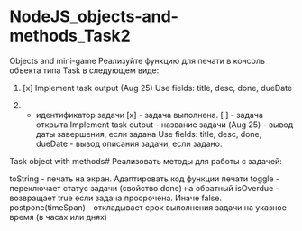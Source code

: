# NodeJS_objects-and-methods_Task2
Objects and mini-game
Реализуйте функцию для печати в консоль объекта типа Task в следующем виде:

1. [x] Implement task output (Aug 25)
   Use fields: title, desc, done, dueDate

 1. - идентификатор задачи
 [x] - задача выполнена. [ ] - задача открыта
 Implement task output - название задачи
 (Aug 25) - вывод даты завершения, если задана
 Use fields: title, desc, done, dueDate - вывод описания задачи, если задано.
 
 Task object with methods#
Реализовать методы для работы с задачей:


 toString - печать на экран. Адаптировать код функции печати
 toggle - переключает статус задачи (свойство done) на обратный
 isOverdue - возвращает true если задача просрочена. Иначе false.
 postpone(timeSpan) - откладывает срок выполнения задачи на указное время (в часах или днях)
